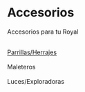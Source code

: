 # Accesorios
Accesorios para tu Royal

<br><a href="https://github.com/RoyalPatosMedellin/Accesorios/Parrilas_Herrajes.md">Parrillas/Herrajes</a></br>
<br>Maleteros</br>
<br>Luces/Exploradoras</br>
